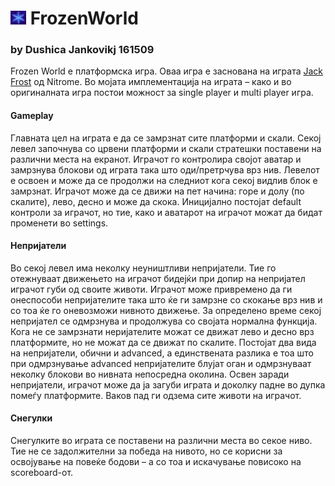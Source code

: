 # <img src="https://github.com/djankovik/FrozenWorld/blob/master/FrozenWorld/Resources/Snowflake1.jpg" alt="icon" width="25px"/> FrozenWorld 
### by Dushica Jankovikj 161509

Frozen World е платформска игра. Оваа игра е заснована на играта [Jack Frost]( http://www.nitrome.com/games/jackfrost/#.XRno5-j_xPa) од Nitrome. Во мојата имплементација на играта – како и во оригиналната игра постои можност за single player и multi player игра.
#### Gameplay
Главната цел на играта е да се замрзнат сите платформи и скали. Секој левел започнува со црвени платформи и скали стратешки поставени на различни места на екранот. Играчот го контролира својот аватар и замрзнува блокови од играта така што оди/претрчува врз нив. Левелот е освоен и може да се продолжи на следниот кога секој видлив блок е замрзнат.
Играчот може да се движи на пет начина: горе и долу (по скалите), лево, десно и може да скока. Иницијално постојат default  контроли за играчот, но тие, како и аватарот на играчот можат да бидат променети во settings.
#### Непријатели
Во секој левел има неколку неуништливи непријатели. Тие го отежнуваат движењето на играчот бидејќи при допир на непријател играчот губи од своите животи. Играчот може привремено да ги онеспособи непријателите така што ќе ги замрзне со скокање врз нив и со тоа ќе го оневозможи нивното движење. За определено време секој непријател се одмрзнува и продолжува со својата нормална функција. Кога не се замрзнати неријателите можат се движат лево и десно врз платформите, но не можат да се движат по скалите. Постојат два вида на непријатели, обични и advanced, а единствената разлика е тоа што при одмрзнување advanced непријателите блујат оган и одмрзнуваат неколку блокови во нивната непосредна околина.
Освен заради непријатели, играчот може да ја загуби играта и доколку падне во дупка помеѓу платформите. Ваков пад ги одзема сите животи на играчот.
#### Снегулки
Снегулките во играта се поставени на различни места во секое ниво. Тие не се задолжителни за победа на нивото, но се корисни за освојување на повеќе бодови – а со тоа и искачување повисоко на scoreboard-от.
